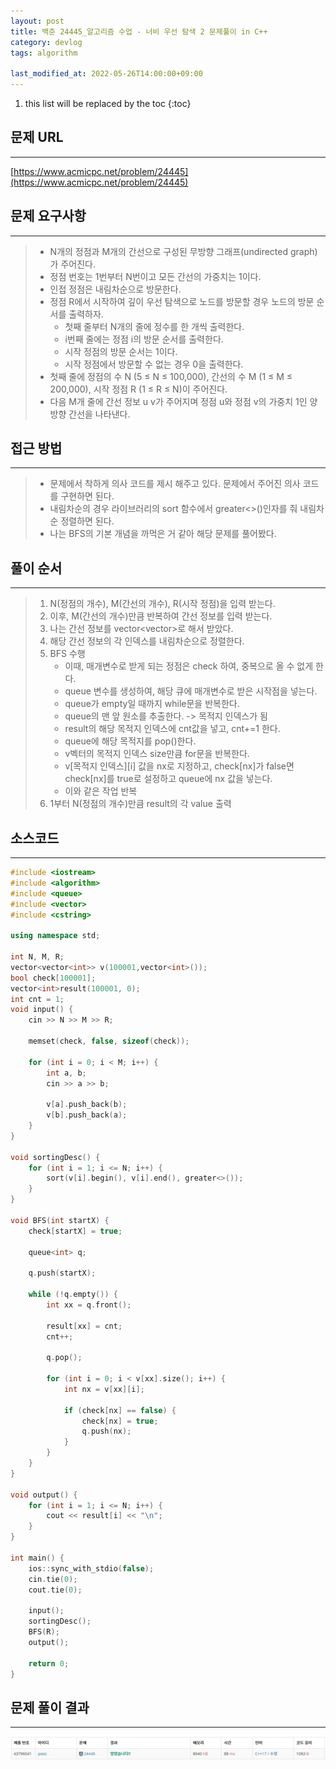 ```yaml
---
layout: post
title: 백준 24445_알고리즘 수업 - 너비 우선 탐색 2 문제풀이 in C++
category: devlog
tags: algorithm

last_modified_at: 2022-05-26T14:00:00+09:00
---
```


1. this list will be replaced by the toc
{:toc}

## 문제 URL
---
[https://www.acmicpc.net/problem/24445](https://www.acmicpc.net/problem/24445)

## 문제 요구사항
---
> + N개의 정점과 M개의 간선으로 구성된 무방향 그래프(undirected graph)가 주어진다.
> + 정점 번호는 1번부터 N번이고 모든 간선의 가중치는 1이다. 
> + 인접 정점은 내림차순으로 방문한다.
> + 정점 R에서 시작하여 깊이 우선 탐색으로 노드를 방문할 경우 노드의 방문 순서를 출력하자.
>     + 첫째 줄부터 N개의 줄에 정수를 한 개씩 출력한다.
>     + i번째 줄에는 정점 i의 방문 순서를 출력한다.
>     + 시작 정점의 방문 순서는 1이다.
>     + 시작 정점에서 방문할 수 없는 경우 0을 출력한다.
> + 첫째 줄에 정점의 수 N (5 ≤ N ≤ 100,000), 간선의 수 M (1 ≤ M ≤ 200,000), 시작 정점 R (1 ≤ R ≤ N)이 주어진다.
> + 다음 M개 줄에 간선 정보 u v가 주어지며 정점 u와 정점 v의 가중치 1인 양방향 간선을 나타낸다. 

## 접근 방법
---
> + 문제에서 착하게 의사 코드를 제시 해주고 있다. 문제에서 주어진 의사 코드를 구현하면 된다. 
> + 내림차순의 경우 <algorithm> 라이브러리의 sort 함수에서 greater<>()인자를 줘 내림차순 정렬하면 된다. 
> + 나는 BFS의 기본 개념을 까먹은 거 같아 해당 문제를 풀어봤다.

## 풀이 순서
---
> 1. N(정점의 개수), M(간선의 개수), R(시작 정점)을 입력 받는다.
> 2. 이후, M(간선의 개수)만큼 반복하여 간선 정보를 입력 받는다.
> 3. 나는 간선 정보를 vector<vector<int>>로 해서 받았다.
> 4. 해당 간선 정보의 각 인덱스를 내림차순으로 정렬한다.
> 5. BFS 수행
>     + 이때, 매개변수로 받게 되는 정점은 check 하여, 중복으로 올 수 없게 한다.
>     + queue<int> 변수를 생성하여, 해당 큐에 매개변수로 받은 시작점을 넣는다.
>     + queue가 empty일 때까지 while문을 반복한다.
>     + queue의 맨 앞 원소를 추출한다. -> 목적지 인덱스가 됨
>     + result의 해당 목적지 인덱스에 cnt값을 넣고, cnt+=1 한다.
>     + queue에 해당 목적지를 pop()한다.
>     + v벡터의 목적지 인덱스 size만큼 for문을 반복한다.
>     + v[목적지 인덱스][i] 값을 nx로 지정하고, check[nx]가 false면 check[nx]를 true로 설정하고 queue에 nx 값을 넣는다.
>     + 이와 같은 작업 반복
> 7. 1부터 N(정점의 개수)만큼 result의 각 value 출력

## 소스코드
---
~~~c++
#include <iostream>
#include <algorithm>
#include <queue>
#include <vector>
#include <cstring>

using namespace std;

int N, M, R;
vector<vector<int>> v(100001,vector<int>());
bool check[100001];
vector<int>result(100001, 0);
int cnt = 1;
void input() {
	cin >> N >> M >> R;

	memset(check, false, sizeof(check));

	for (int i = 0; i < M; i++) {
		int a, b;
		cin >> a >> b;

		v[a].push_back(b);
		v[b].push_back(a);
	}
}

void sortingDesc() {
	for (int i = 1; i <= N; i++) {
		sort(v[i].begin(), v[i].end(), greater<>());
	}
}

void BFS(int startX) {
	check[startX] = true;

	queue<int> q;

	q.push(startX);

	while (!q.empty()) {
		int xx = q.front();

		result[xx] = cnt;
		cnt++;

		q.pop();

		for (int i = 0; i < v[xx].size(); i++) {
			int nx = v[xx][i];

			if (check[nx] == false) {
				check[nx] = true; 
				q.push(nx);
			}
		}
	}
}

void output() {
	for (int i = 1; i <= N; i++) {
		cout << result[i] << "\n";
	}
}

int main() {
	ios::sync_with_stdio(false);
	cin.tie(0);
	cout.tie(0);

	input();
	sortingDesc();
	BFS(R);
	output();

	return 0;
}
~~~

## 문제 풀이 결과
---
<img src="/assets/img/post-img/algorithm/2022-05-26-boj-BFS2/result.jpg">